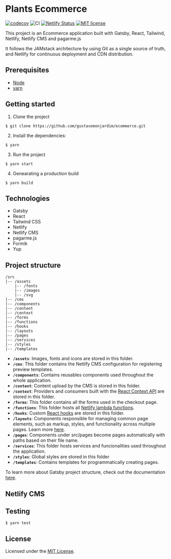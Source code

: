 # Plants Ecommerce

[![codecov](https://codecov.io/gh/gustavomonjardim/ecommerce/branch/master/graph/badge.svg)](https://codecov.io/gh/gustavomonjardim/ecommerce)
![CI](https://github.com/gustavomonjardim/ecommerce/workflows/CI/badge.svg?branch=master)
[![Netlify Status](https://api.netlify.com/api/v1/badges/a3d35ad5-b39c-4738-a425-3a8b23256c5d/deploy-status)](https://app.netlify.com/sites/plantstore/deploys)
[![MIT license](https://img.shields.io/badge/License-MIT-blue.svg)](https://lbesson.mit-license.org/)


This project is an Ecommerce application built with Gatsby, React, Tailwind, Netlify, Netlify CMS and pagarme.js

It follows the JAMstack architecture by using Git as a single source of truth, and Netlify for continuous deployment and CDN distribution.

## Prerequisites

- [Node](https://nodejs.org/en/)
- [yarn](https://classic.yarnpkg.com/)

## Getting started

1. Clone the project

```shell
$ git clone https://github.com/gustavomonjardim/ecommerce.git
```

2. Install the dependencies:

```shell
$ yarn
```

3. Run the project

```shell
$ yarn start
```

4. Genearating a production build

```shell
$ yarn build
```

## Technologies

- Gatsby
- React
- Tailwind CSS
- Netlify
- Netlify CMS
- pagarme.js
- Formik
- Yup


## Project structure

```
/src
|-- /assets
    |-- /fonts
    |-- /images
    |-- /svg
|-- /cms
|-- /components
|-- /content
|-- /context
|-- /forms
|-- /functions
|-- /hooks
|-- /layouts
|-- /pages
|-- /services
|-- /styles
|-- /templates
```

- **`/assets`**: Images, fonts and icons are stored in this folder.
- **`/cms`**: This folder contains the Netlify CMS configuration for registering preview templates.
- **`/components`**: Contains reusables components used throughout the whole application.
- **`/content`**: Content upload by the CMS is stored in this folder.
- **`/context`**: Providers and consumers built with the [React Context API](https://reactjs.org/docs/context.html) are stored in this folder.
- **`/forms`**: This folder contains all the forms used in the checkout page.
- **`/functions`**: This folder hosts all [Netlify lambda functions](https://docs.netlify.com/functions/overview/).
- **`/hooks`**: Custom [React hooks](https://reactjs.org/docs/hooks-custom.html) are stored in this folder.
- **`/layouts`**: Components responsible for managing common page elements, such as markup, styles, and functionality across multiple pages. Learn more [here](https://www.gatsbyjs.org/docs/recipes/pages-layouts/).
- **`/pages`**: Components under src/pages become pages automatically with paths based on their file name.
- **`/services`**: This folder hosts services and funcionalities used throughout the application.
- **`/styles`**: Global styles are stored in this folder
- **`/templates`**: Contains templates for programmatically creating pages.


To learn more about Gatsby project structure, check out the documentation [here](https://www.gatsbyjs.org/docs/gatsby-project-structure/).

## Netlify CMS

## Testing

```shell
$ yarn test
```

## License

Licensed under the [MIT License](./LICENSE).

